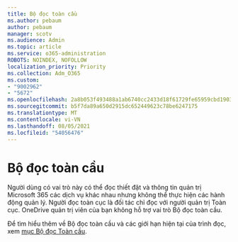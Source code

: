 ```yaml
---
title: Bộ đọc toàn cầu
ms.author: pebaum
author: pebaum
manager: scotv
ms.audience: Admin
ms.topic: article
ms.service: o365-administration
ROBOTS: NOINDEX, NOFOLLOW
localization_priority: Priority
ms.collection: Adm_O365
ms.custom:
- "9002962"
- "5672"
ms.openlocfilehash: 2a8b053f493488a1ab6740cc2433d18f61729fe65959cbd1903ad689000113b2
ms.sourcegitcommit: b5f7da89a650d2915dc652449623c78be6247175
ms.translationtype: MT
ms.contentlocale: vi-VN
ms.lasthandoff: 08/05/2021
ms.locfileid: "54056476"
---
```

# <a name="global-reader"></a>Bộ đọc toàn cầu

Người dùng có vai trò này có thể đọc thiết đặt và thông tin quản trị Microsoft 365 các dịch vụ khác nhau nhưng không thể thực hiện các hành động quản lý. Người đọc toàn cục là đối tác chỉ đọc với người quản trị Toàn cục.
OneDrive quản trị viên của bạn không hỗ trợ vai trò Bộ đọc toàn cầu.

Để tìm hiểu thêm về Bộ đọc toàn cầu và các giới hạn hiện tại của trình đọc, xem [mục Bộ đọc Toàn cầu](https://docs.microsoft.com/azure/active-directory/users-groups-roles/directory-assign-admin-roles#global-reader).
